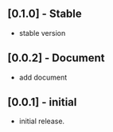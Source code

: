 ## [0.1.0] - Stable

* stable version

## [0.0.2] - Document

* add document

## [0.0.1] - initial

* initial release.
